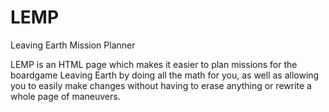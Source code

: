 # LEMP
Leaving Earth Mission Planner

LEMP is an HTML page which makes it easier to plan missions for the boardgame Leaving Earth by doing all the math for you, as well as allowing you to easily make changes without having to erase anything or rewrite a whole page of maneuvers.
